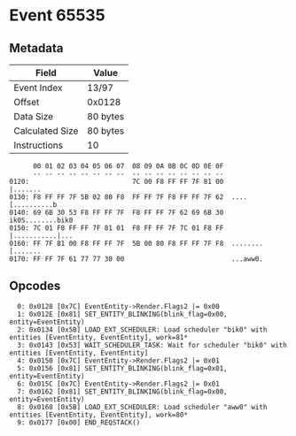 # Event 65535

## Metadata

| Field           | Value    |
|-----------------|----------|
| Event Index     | 13/97    |
| Offset          | 0x0128   |
| Data Size       | 80 bytes |
| Calculated Size | 80 bytes |
| Instructions    | 10       |

```
      00 01 02 03 04 05 06 07  08 09 0A 0B 0C 0D 0E 0F
      -- -- -- -- -- -- -- --  -- -- -- -- -- -- -- --
0120:                          7C 00 F8 FF FF 7F 81 00          |.......
0130: F8 FF FF 7F 5B 02 80 F8  FF FF 7F F8 FF FF 7F 62  ....[..........b
0140: 69 6B 30 53 F8 FF FF 7F  F8 FF FF 7F 62 69 6B 30  ik0S........bik0
0150: 7C 01 F8 FF FF 7F 81 01  F8 FF FF 7F 7C 01 F8 FF  |...........|...
0160: FF 7F 81 00 F8 FF FF 7F  5B 00 80 F8 FF FF 7F F8  ........[.......
0170: FF FF 7F 61 77 77 30 00                           ...aww0.        
```

## Opcodes

```
  0: 0x0128 [0x7C] EventEntity->Render.Flags2 |= 0x00
  1: 0x012E [0x81] SET_ENTITY_BLINKING(blink_flag=0x00, entity=EventEntity)
  2: 0x0134 [0x5B] LOAD_EXT_SCHEDULER: Load scheduler "bik0" with entities [EventEntity, EventEntity], work=81*
  3: 0x0143 [0x53] WAIT_SCHEDULER_TASK: Wait for scheduler "bik0" with entities [EventEntity, EventEntity]
  4: 0x0150 [0x7C] EventEntity->Render.Flags2 |= 0x01
  5: 0x0156 [0x81] SET_ENTITY_BLINKING(blink_flag=0x01, entity=EventEntity)
  6: 0x015C [0x7C] EventEntity->Render.Flags2 |= 0x01
  7: 0x0162 [0x81] SET_ENTITY_BLINKING(blink_flag=0x00, entity=EventEntity)
  8: 0x0168 [0x5B] LOAD_EXT_SCHEDULER: Load scheduler "aww0" with entities [EventEntity, EventEntity], work=80*
  9: 0x0177 [0x00] END_REQSTACK()
```
